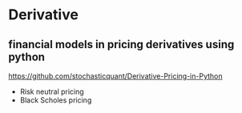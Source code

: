 # Derivative

## financial models in pricing derivatives using python
https://github.com/stochasticquant/Derivative-Pricing-in-Python
- Risk neutral pricing 
- Black Scholes pricing
